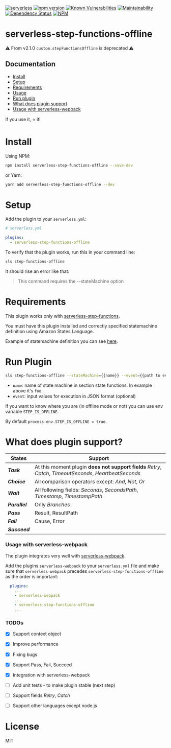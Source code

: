 [![serverless](http://public.serverless.com/badges/v3.svg)](http://www.serverless.com)
[![npm version](https://badge.fury.io/js/serverless-step-functions-offline.svg)](https://badge.fury.io/js/serverless-step-functions-offline)
[![Known Vulnerabilities](https://snyk.io/test/github/vkkis93/serverless-step-functions-offline/badge.svg?targetFile=package.json)](https://snyk.io/test/github/vkkis93/serverless-step-functions-offline?targetFile=package.json)
[![Maintainability](https://api.codeclimate.com/v1/badges/b321644ef368976aee12/maintainability)](https://codeclimate.com/github/vkkis93/serverless-step-functions-offline/maintainability)
[![Dependency Status](https://david-dm.org/vkkis93/serverless-step-functions-offline.svg)](https://david-dm.org/vkkis93/serverless-step-functions-offline)
[![NPM](https://nodei.co/npm/serverless-step-functions-offline.png)](https://nodei.co/npm/serverless-step-functions-offline/)


# serverless-step-functions-offline
:warning: From v2.1.0 `custom.stepFunctionsOffline` is deprecated :warning:

## Documentation

- [Install](#install)
- [Setup](#setup)
- [Requirements](#requirements)
- [Usage](#usage)
- [Run plugin](#run-plugin)
- [What does plugin support](#what-does-plugin-support)
- [Usage with serverless-wepback](#usage-with-serverless-webpack)

If you use it, ⭐️ it!

# Install
Using NPM:
```bash
npm install serverless-step-functions-offline --save-dev
```
or Yarn:
```bash
yarn add serverless-step-functions-offline --dev
```

# Setup
Add the plugin to your `serverless.yml`:
```yaml
# serverless.yml

plugins:
  - serverless-step-functions-offline
```

To verify that the plugin works, run this in your command line:
```bash
sls step-functions-offline
```

It should rise an error like that:

> This command requires the --stateMachine option

# Requirements
This plugin works only with [serverless-step-functions](https://github.com/horike37/serverless-step-functions).

You must have this plugin installed and correctly specified statemachine definition using Amazon States Language.

Example of statemachine definition you can see [here](https://github.com/horike37/serverless-step-functions#setup).

# Run Plugin
```bash
sls step-functions-offline --stateMachine={{name}} --event={{path to event file}}
```

- `name`: name of state machine in section state functions. In example above it's `foo`.
- `event`: input values for execution in JSON format (optional)

If you want to know where you are (in offline mode or not) you can use env variable `STEP_IS_OFFLINE`.

By default `process.env.STEP_IS_OFFLINE = true`.

# What does plugin support?
| States | Support |
| ------ | ------ |
| ***Task*** | At this moment  plugin **does not support fields** *Retry*, *Catch*, *TimeoutSeconds*, *HeartbeatSeconds* |
| ***Choice*** | All comparison operators except: *And*, *Not*, *Or* |
| ***Wait***  | All following fields: *Seconds*, *SecondsPath*, *Timestamp*, *TimestampPath* |
| ***Parallel*** |  Only *Branches* |
| ***Pass*** | Result, ResultPath |
| ***Fail***| Cause, Error|
| ***Succeed***| |

### Usage with serverless-webpack

The plugin integrates very well with [serverless-webpack](https://github.com/serverless-heaven/serverless-webpack).

Add the plugins `serverless-webpack` to your `serverless.yml` file and make sure that `serverless-webpack`
precedes `serverless-step-functions-offline` as the order is important:
```yaml
  plugins:
    ...
    - serverless-webpack
    ...
    - serverless-step-functions-offline
    ...
```

### TODOs
 - [x] Support context object
 - [x] Improve performance
 - [x] Fixing bugs
 - [x] Support Pass, Fail, Succeed
 - [x] Integration with serverless-webpack
 - [ ] Add unit tests - to make plugin stable (next step) 
 - [ ] Support fields *Retry*, *Catch*
 - [ ] Support other languages except node.js


# License

MIT
